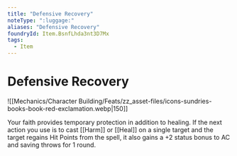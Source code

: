```yaml
---
title: "Defensive Recovery"
noteType: ":luggage:"
aliases: "Defensive Recovery"
foundryId: Item.BsnfLhda3nt3D7Mx
tags:
  - Item
---
```


# Defensive Recovery
![[Mechanics/Character Building/Feats/zz_asset-files/icons-sundries-books-book-red-exclamation.webp|150]]

Your faith provides temporary protection in addition to healing. If the next action you use is to cast [[Harm]] or [[Heal]] on a single target and the target regains Hit Points from the spell, it also gains a +2 status bonus to AC and saving throws for 1 round.


